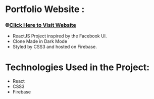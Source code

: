 # Portfolio Website :

### 🌐[Click Here to Visit Website](https://stylizedfacebook.web.app)

- ReactJS Project inspired by the Facebook UI.
- Clone Made in Dark Mode
- Styled by CSS3 and hosted on Firebase.

# Technologies Used in the Project:

- React
- CSS3
- Firebase
